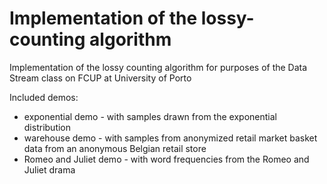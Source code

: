 # Implementation of the lossy-counting algorithm
Implementation of the lossy counting algorithm for purposes of the Data Stream class on FCUP at University of Porto

Included demos:
- exponential demo - with samples drawn from the exponential distribution 
- warehouse demo -  with samples from anonymized retail market basket data from an anonymous Belgian retail store
- Romeo and Juliet demo - with word frequencies from the Romeo and Juliet drama
